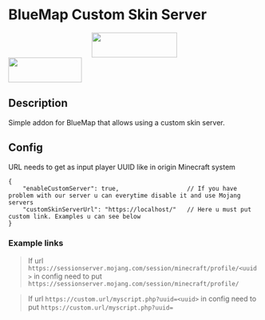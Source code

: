 # BlueMap Custom Skin Server
<a title="Fabric Language Kotlin" href="https://minecraft.curseforge.com/projects/fabric-language-kotlin" target="_blank" rel="noopener noreferrer"><img style="display: block; margin-left: auto; margin-right: auto;" src="https://i.imgur.com/c1DH9VL.png" alt="" width="171" height="50" /></a>
<img src="https://cammiescorner.dev/images/extras/no_forge.png" width="147" height="50">

## Description
Simple addon for BlueMap that allows using a custom skin server.

## Config

URL needs to get as input player UUID like in origin Minecraft system
```json5
{
    "enableCustomServer": true,                   // If you have problem with our server u can everytime disable it and use Mojang servers
    "customSkinServerUrl": "https://localhost/"   // Here u must put custom link. Examples u can see below
}
```
### Example links
> If url `https://sessionserver.mojang.com/session/minecraft/profile/<uuid>` in config need to put `https://sessionserver.mojang.com/session/minecraft/profile/`

> If url `https://custom.url/myscript.php?uuid=<uuid>` in config need to put `https://custom.url/myscript.php?uuid=`
